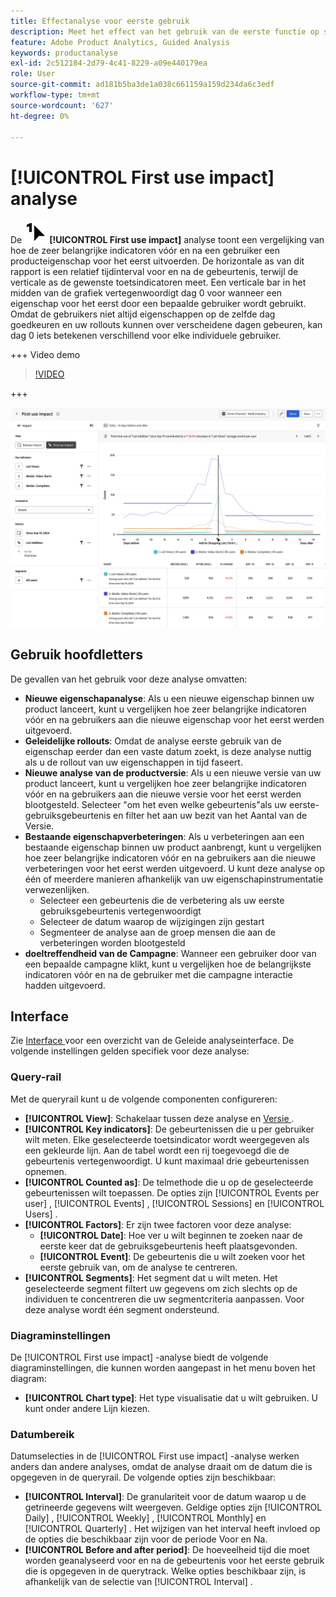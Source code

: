 ```yaml
---
title: Effectanalyse voor eerste gebruik
description: Meet het effect van het gebruik van de eerste functie op sleutelindicatoren.
feature: Adobe Product Analytics, Guided Analysis
keywords: productanalyse
exl-id: 2c512184-2d79-4c41-8229-a09e440179ea
role: User
source-git-commit: ad181b5ba3de1a038c661159a159d234da6c3edf
workflow-type: tm+mt
source-wordcount: '627'
ht-degree: 0%

---
```


# [!UICONTROL First use impact] analyse

De ![ FirstUse ](/help/assets/icons/FirstUse.svg) **[!UICONTROL First use impact]** analyse toont een vergelijking van hoe de zeer belangrijke indicatoren vóór en na een gebruiker een producteigenschap voor het eerst uitvoerden. De horizontale as van dit rapport is een relatief tijdinterval voor en na de gebeurtenis, terwijl de verticale as de gewenste toetsindicatoren meet. Een verticale bar in het midden van de grafiek vertegenwoordigt dag 0 voor wanneer een eigenschap voor het eerst door een bepaalde gebruiker wordt gebruikt. Omdat de gebruikers niet altijd eigenschappen op de zelfde dag goedkeuren en uw rollouts kunnen over verscheidene dagen gebeuren, kan dag 0 iets betekenen verschillend voor elke individuele gebruiker.

+++ Video demo

>[!VIDEO](https://video.tv.adobe.com/v/3421661/?learn=on)

+++

![ Eerste gebruikeffect ](../assets/first-use-impact.png)


## Gebruik hoofdletters

De gevallen van het gebruik voor deze analyse omvatten:

* **Nieuwe eigenschapanalyse**: Als u een nieuwe eigenschap binnen uw product lanceert, kunt u vergelijken hoe zeer belangrijke indicatoren vóór en na gebruikers aan die nieuwe eigenschap voor het eerst werden uitgevoerd.
* **Geleidelijke rollouts**: Omdat de analyse eerste gebruik van de eigenschap eerder dan een vaste datum zoekt, is deze analyse nuttig als u de rollout van uw eigenschappen in tijd faseert.
* **Nieuwe analyse van de productversie**: Als u een nieuwe versie van uw product lanceert, kunt u vergelijken hoe zeer belangrijke indicatoren vóór en na gebruikers aan die nieuwe versie voor het eerst werden blootgesteld. Selecteer &quot;om het even welke gebeurtenis&quot;als uw eerste-gebruiksgebeurtenis en filter het aan uw bezit van het Aantal van de Versie.
* **Bestaande eigenschapverbeteringen**: Als u verbeteringen aan een bestaande eigenschap binnen uw product aanbrengt, kunt u vergelijken hoe zeer belangrijke indicatoren vóór en na gebruikers aan die nieuwe verbeteringen voor het eerst werden uitgevoerd. U kunt deze analyse op één of meerdere manieren afhankelijk van uw eigenschapinstrumentatie verwezenlijken.
   * Selecteer een gebeurtenis die de verbetering als uw eerste gebruiksgebeurtenis vertegenwoordigt
   * Selecteer de datum waarop de wijzigingen zijn gestart
   * Segmenteer de analyse aan de groep mensen die aan de verbeteringen worden blootgesteld
* **doeltreffendheid van de Campagne**: Wanneer een gebruiker door van een bepaalde campagne klikt, kunt u vergelijken hoe de belangrijkste indicatoren vóór en na de gebruiker met die campagne interactie hadden uitgevoerd.

## Interface

Zie [ Interface ](../overview.md#interface) voor een overzicht van de Geleide analyseinterface. De volgende instellingen gelden specifiek voor deze analyse:

### Query-rail

Met de queryrail kunt u de volgende componenten configureren:

* **[!UICONTROL View]**: Schakelaar tussen deze analyse en [ Versie ](release-impact.md).
* **[!UICONTROL Key indicators]**: De gebeurtenissen die u per gebruiker wilt meten. Elke geselecteerde toetsindicator wordt weergegeven als een gekleurde lijn. Aan de tabel wordt een rij toegevoegd die de gebeurtenis vertegenwoordigt. U kunt maximaal drie gebeurtenissen opnemen.
* **[!UICONTROL Counted as]**: De telmethode die u op de geselecteerde gebeurtenissen wilt toepassen. De opties zijn [!UICONTROL Events per user] , [!UICONTROL Events] , [!UICONTROL Sessions] en [!UICONTROL Users] .
* **[!UICONTROL Factors]**: Er zijn twee factoren voor deze analyse:
   * **[!UICONTROL Date]**: Hoe ver u wilt beginnen te zoeken naar de eerste keer dat de gebruiksgebeurtenis heeft plaatsgevonden.
   * **[!UICONTROL Event]**: De gebeurtenis die u wilt zoeken voor het eerste gebruik van, om de analyse te centreren.
* **[!UICONTROL Segments]**: Het segment dat u wilt meten. Het geselecteerde segment filtert uw gegevens om zich slechts op de individuen te concentreren die uw segmentcriteria aanpassen. Voor deze analyse wordt één segment ondersteund.

### Diagraminstellingen

De [!UICONTROL First use impact] -analyse biedt de volgende diagraminstellingen, die kunnen worden aangepast in het menu boven het diagram:

* **[!UICONTROL Chart type]**: Het type visualisatie dat u wilt gebruiken. U kunt onder andere Lijn kiezen.

### Datumbereik

Datumselecties in de [!UICONTROL First use impact] -analyse werken anders dan andere analyses, omdat de analyse draait om de datum die is opgegeven in de queryrail. De volgende opties zijn beschikbaar:

* **[!UICONTROL Interval]**: De granulariteit voor de datum waarop u de getrineerde gegevens wilt weergeven. Geldige opties zijn [!UICONTROL Daily] , [!UICONTROL Weekly] , [!UICONTROL Monthly] en [!UICONTROL Quarterly] . Het wijzigen van het interval heeft invloed op de opties die beschikbaar zijn voor de periode Voor en Na.
* **[!UICONTROL Before and after period]**: De hoeveelheid tijd die moet worden geanalyseerd voor en na de gebeurtenis voor het eerste gebruik die is opgegeven in de querytrack. Welke opties beschikbaar zijn, is afhankelijk van de selectie van [!UICONTROL Interval] .
